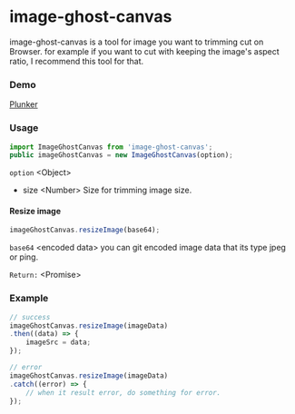 # image-ghost-canvas
image-ghost-canvas is a tool for image you want to trimming cut on Browser.
for example if you want to cut with keeping the image's aspect ratio, I recommend this tool for that.

### Demo
<a target="_blank" href="https://plnkr.co/edit/kyFSt7SrA1lgZE381vYw?p=preview">Plunker</a>

### Usage
```js
import ImageGhostCanvas from 'image-ghost-canvas';
public imageGhostCanvas = new ImageGhostCanvas(option);
```
`option` \<Object>
* size \<Number> Size for trimming image size.

#### Resize image
```js
imageGhostCanvas.resizeImage(base64);
```
`base64` \<encoded data> you can git encoded image data that its type jpeg or ping.

`Return:` \<Promise>

### Example
```js
// success
imageGhostCanvas.resizeImage(imageData)
.then((data) => {
    imageSrc = data;
});

// error
imageGhostCanvas.resizeImage(imageData)
.catch((error) => {
    // when it result error, do something for error.
}); 

```
